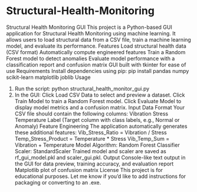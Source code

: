 # Structural-Health-Monitoring
Structural Health Monitoring GUI
This project is a Python-based GUI application for Structural Health Monitoring using machine learning. It allows users to load structural data from a CSV file, train a machine learning model, and evaluate its performance.
Features
Load structural health data (CSV format)
Automatically compute engineered features
Train a Random Forest model to detect anomalies
Evaluate model performance with a classification report and confusion matrix
GUI built with tkinter for ease of use
Requirements
Install dependencies using pip:
pip install pandas numpy scikit-learn matplotlib joblib
Usage
1. Run the script:
python structural_health_monitor_gui.py
2. In the GUI:
Click Load CSV Data to select and preview a dataset.
Click Train Model to train a Random Forest model.
Click Evaluate Model to display model metrics and a confusion matrix.
Input Data Format
Your CSV file should contain the following columns:
Vibration
Stress
Temperature
Label (Target column with class labels, e.g., Normal or Anomaly)
Feature Engineering
The application automatically generates these additional features:
Vib_Stress_Ratio = Vibration / Stress
Temp_Stress_Product = Temperature * Stress
Vib_Temp_Sum = Vibration + Temperature
Model
Algorithm: Random Forest Classifier
Scaler: StandardScaler
Trained model and scaler are saved as rf_gui_model.pkl and scaler_gui.pkl.
Output
Console-like text output in the GUI for data preview, training accuracy, and evaluation report
Matplotlib plot of confusion matrix
License
This project is for educational purposes.
Let me know if you’d like to add instructions for packaging or converting to an .exe.
